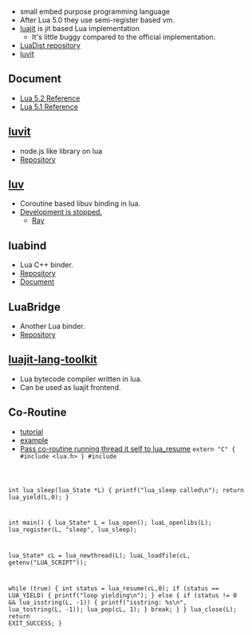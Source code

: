 * small embed purpose programming language
* After Lua 5.0 they use semi-register based vm.
* [luajit](http://luajit.org/) is jit based Lua implementation
  * It's little buggy compared to the official implementation.
* [LuaDist repository](https://github.com/LuaDist/lua)
* [luvit](https://github.com/luvit/luvit)

## Document
* [Lua 5.2 Reference](http://www.lua.org/manual/5.2/manual.html)
* [Lua 5.1 Reference](http://www.lua.org/manual/5.1/manual.html)

## [luvit](http://luvit.io/)
* node.js like library on lua
* [Repository](https://github.com/luvit/luvit)

## [luv](https://github.com/richardhundt/luv)
* Coroutine based libuv binding in lua.
* [Development is stopped.](https://github.com/richardhundt/luv/issues/24)
  * [Ray](https://github.com/richardhundt/ray)

## luabind
* Lua C++ binder.
* [Repository](https://github.com/luabind/luabind)
* [Document](http://www.rasterbar.com/products/luabind/docs.html)

## LuaBridge
* Another Lua binder.
* [Repository](https://github.com/vinniefalco/LuaBridge)

## [luajit-lang-toolkit](https://github.com/franko/luajit-lang-toolkit)
* Lua bytecode compiler written in lua.
* Can be used as luajit frontend.

## Co-Routine
* [tutorial](http://lua-users.org/wiki/CoroutinesTutorial)
* [example](http://stackoverflow.com/questions/7206411/lua-co-routines)
* [Pass co-routine running thread it self to lua_resume](http://lua-users.org/lists/lua-l/2005-02/msg00302.html)
 <code>extern "C" {
 #include <lua.h>
 }
 #include <cstdlib>
 
 int lua_sleep(lua_State *L) {
   printf("lua_sleep called\n");
    return lua_yield(L,0);
 }
 
 int main() {
   lua_State* L = lua_open();
   luaL_openlibs(L);
   lua_register(L, "sleep", lua_sleep);
 
   lua_State* cL = lua_newthread(L);
   luaL_loadfile(cL, getenv("LUA_SCRIPT"));
 
   while (true) {
        int status = lua_resume(cL,0);
        if (status == LUA_YIELD) {
            printf("loop yielding\n");
        } else {
            if (status != 0 && lua_isstring(L, -1)) {
                printf("isstring: %s\n", lua_tostring(L, -1));
                lua_pop(cL, 1);
            }
            break;
        }
    }
    lua_close(L);
    return EXIT_SUCCESS;
 }
 
```